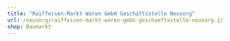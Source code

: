 ```yaml
---
title: "Raiffeisen-Markt Waren GmbH Geschäftsstelle Neusorg"
url: /neusorg/raiffeisen-markt-waren-gmbh-geschaeftsstelle-neusorg-2/
shop: Baumarkt
---
```

